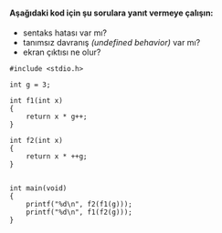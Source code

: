 #### Aşağıdaki kod için şu sorulara yanıt vermeye çalışın:

* sentaks hatası var mı?
* tanımsız davranış *(undefined behavior)* var mı?
* ekran çıktısı ne olur?

```
#include <stdio.h>

int g = 3;

int f1(int x)
{
	return x * g++;
}

int f2(int x)
{
	return x * ++g;
}


int main(void)
{
	printf("%d\n", f2(f1(g)));
	printf("%d\n", f1(f2(g)));
}
```
